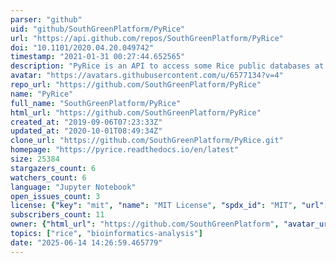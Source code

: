 ```yaml
---
parser: "github"
uid: "github/SouthGreenPlatform/PyRice"
url: "https://api.github.com/repos/SouthGreenPlatform/PyRice"
doi: "10.1101/2020.04.20.049742"
timestamp: "2021-01-31 00:27:44.652565"
description: "PyRice is an API to access some Rice public databases at the same time with consistent output. PyRice design is modular and implements a smart query system which fits the computing resources to optimize the query speed."
avatar: "https://avatars.githubusercontent.com/u/6577134?v=4"
repo_url: "https://github.com/SouthGreenPlatform/PyRice"
name: "PyRice"
full_name: "SouthGreenPlatform/PyRice"
html_url: "https://github.com/SouthGreenPlatform/PyRice"
created_at: "2019-09-06T07:23:33Z"
updated_at: "2020-10-01T08:49:34Z"
clone_url: "https://github.com/SouthGreenPlatform/PyRice.git"
homepage: "https://pyrice.readthedocs.io/en/latest"
size: 25384
stargazers_count: 6
watchers_count: 6
language: "Jupyter Notebook"
open_issues_count: 3
license: {"key": "mit", "name": "MIT License", "spdx_id": "MIT", "url": "https://api.github.com/licenses/mit", "node_id": "MDc6TGljZW5zZTEz"}
subscribers_count: 11
owner: {"html_url": "https://github.com/SouthGreenPlatform", "avatar_url": "https://avatars.githubusercontent.com/u/6577134?v=4", "login": "SouthGreenPlatform", "type": "Organization"}
topics: ["rice", "bioinformatics-analysis"]
date: "2025-06-14 14:26:59.465779"
---
```

